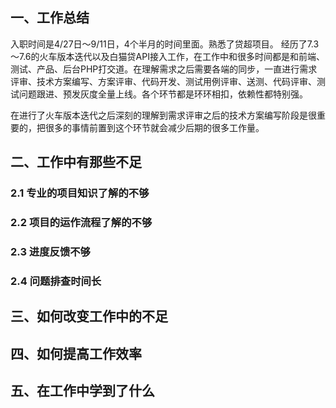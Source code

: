 ## 一、工作总结

入职时间是4/27日～9/11日，4个半月的时间里面。熟悉了贷超项目。 经历了7.3～7.6的火车版本迭代以及白猫贷API接入工作，在工作中和很多时间都是和前端、测试、产品、后台PHP打交道。在理解需求之后需要各端的同步，一直进行需求评审、技术方案编写、方案评审、代码开发、测试用例评审、送测、代码评审、测试问题跟进、预发灰度全量上线。各个环节都是环环相扣，依赖性都特别强。

在进行了火车版本迭代之后深刻的理解到需求评审之后的技术方案编写阶段是很重要的，把很多的事情前置到这个环节就会减少后期的很多工作量。

## 二、工作中有那些不足

### 2.1 专业的项目知识了解的不够



### 2.2 项目的运作流程了解的不够



### 2.3 进度反馈不够



### 2.4 问题排查时间长



## 三、如何改变工作中的不足



## 四、如何提高工作效率



## 五、在工作中学到了什么

## 

## 